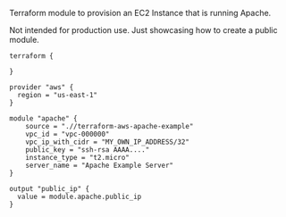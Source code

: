 Terraform module to provision an EC2 Instance that is running Apache.

Not intended for production use. Just showcasing how to create a public module.

```hcl
terraform {

}

provider "aws" {
  region = "us-east-1"
}

module "apache" {
	source = ".//terraform-aws-apache-example"
	vpc_id = "vpc-000000"
	vpc_ip_with_cidr = "MY_OWN_IP_ADDRESS/32"
	public_key = "ssh-rsa AAAA...."
	instance_type = "t2.micro"
 	server_name = "Apache Example Server"
}

output "public_ip" {
  value = module.apache.public_ip
}
```